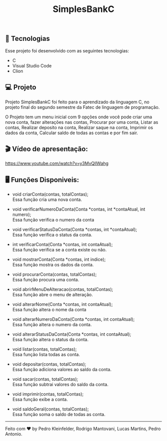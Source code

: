 <h1 align="center"> SimplesBankC </h1>

<br>

## 🚀 Tecnologias

Esse projeto foi desenvolvido com as seguintes tecnologias:

- C
- Visual Studio Code
- Clion

## 💻 Projeto

Projeto SimplesBankC foi feito para o aprendizado da linguagem C, no projeto final do segundo semestre da Fatec de linguagem de programação.

O Projeto tem um menu inicial com 9 opções onde você pode criar uma nova conta, fazer alterações nas contas, Procurar por uma conta, Listar as contas,
Realizar deposito na conta, Realizar saque na conta, Imprimir os dados da conta, Calcular saldo de todas as contas e por fim sair.

## 🎬 Vídeo de apresentação:
https://www.youtube.com/watch?v=y3MvQllWahg

## 🖥️ Funções Disponiveis:


- void criarConta(contas, totalContas);
<br>Essa função cria uma nova conta.

- void verificarNumeroDaConta(Conta *contas, int *contaAtual, int numero);
<br>Essa função verifica o numero da conta

- void verificarStatusDaConta(Conta *contas, int *contaAtual);
<br>Essa função verifica o status da conta.

- int verificarConta(Conta *contas, int contaAtual);
<br>Essa função verifica se a conta existe ou não.

- void mostrarConta(Conta *contas, int indice);
<br>Essa função mostra os dados da conta.

- void procurarConta(contas, totalContas);
<br>Essa função procura uma conta.

- void abrirMenuDeAlteracao(contas, totalContas);
<br>Essa função abre o menu de alteração.

- void alterarNome(Conta *contas, int contaAtual);
<br>Essa função altera o nome da conta

- void alterarNumeroDaConta(Conta *contas, int contaAtual);
<br>Essa função altera o numero da conta.

- void alterarStatusDaConta(Conta *contas, int contaAtual);
<br>Essa função altera o status da conta.

- void listar(contas, totalContas);
<br>Essa função lista todas as conta.

- void depositar(contas, totalContas);
<br>Essa função adiciona valores ao saldo da conta.

- void sacar(contas, totalContas);
<br>Essa função subtrai valores do saldo da conta.

- void imprimir(contas, totalContas);
<br>Essa função exibe a conta.

- void saldoGeral(contas, totalContas);
<br>Essa função soma o saldo de todas as conta.

---

Feito com ♥ by Pedro Kleinfelder, Rodrigo Mantovani, Lucas Martins, Pedro Antonio.
